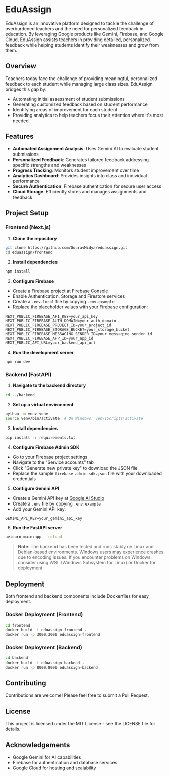 # EduAssign

EduAssign is an innovative platform designed to tackle the challenge of overburdened teachers and the need for personalized feedback in education. By leveraging Google products like Gemini, Firebase, and Google Cloud, EduAssign assists teachers in providing detailed, personalized feedback while helping students identify their weaknesses and grow from them.

## Overview

Teachers today face the challenge of providing meaningful, personalized feedback to each student while managing large class sizes. EduAssign bridges this gap by:

- Automating initial assessment of student submissions
- Generating customized feedback based on student performance
- Identifying areas of improvement for each student
- Providing analytics to help teachers focus their attention where it's most needed

## Features

- **Automated Assignment Analysis**: Uses Gemini AI to evaluate student submissions
- **Personalized Feedback**: Generates tailored feedback addressing specific strengths and weaknesses
- **Progress Tracking**: Monitors student improvement over time
- **Analytics Dashboard**: Provides insights into class and individual performance
- **Secure Authentication**: Firebase authentication for secure user access
- **Cloud Storage**: Efficiently stores and manages assignments and feedback

## Project Setup

### Frontend (Next.js)

1. **Clone the repository**

```bash
git clone https://github.com/GouravMidya/eduassign.git
cd eduassign/frontend
```

2. **Install dependencies**

```bash
npm install
```

3. **Configure Firebase**

- Create a Firebase project at [Firebase Console](https://console.firebase.google.com/)
- Enable Authentication, Storage and Firestore services
- Create a `.env.local` file by copying `.env.example`
- Replace the placeholder values with your Firebase configuration:

```
NEXT_PUBLIC_FIREBASE_API_KEY=your_api_key
NEXT_PUBLIC_FIREBASE_AUTH_DOMAIN=your_auth_domain
NEXT_PUBLIC_FIREBASE_PROJECT_ID=your_project_id
NEXT_PUBLIC_FIREBASE_STORAGE_BUCKET=your_storage_bucket
NEXT_PUBLIC_FIREBASE_MESSAGING_SENDER_ID=your_messaging_sender_id
NEXT_PUBLIC_FIREBASE_APP_ID=your_app_id
NEXT_PUBLIC_API_URL=your_backend_api_url
```

4. **Run the development server**

```bash
npm run dev
```

### Backend (FastAPI)

1. **Navigate to the backend directory**

```bash
cd ../backend
```

2. **Set up a virtual environment**

```bash
python -m venv venv
source venv/bin/activate  # On Windows: venv\Scripts\activate
```

3. **Install dependencies**

```bash
pip install -r requirements.txt
```

4. **Configure Firebase Admin SDK**

- Go to your Firebase project settings
- Navigate to the "Service accounts" tab
- Click "Generate new private key" to download the JSON file
- Replace the sample `firebase-admin-sdk.json` file with your downloaded credentials

5. **Configure Gemini API**

- Create a Gemini API key at [Google AI Studio](https://makersuite.google.com/app/apikey)
- Create a `.env` file by copying `.env.example`
- Add your Gemini API key:

```
GEMINI_API_KEY=your_gemini_api_key
```

6. **Run the FastAPI server**

```bash
uvicorn main:app --reload
```

> **Note**: The backend has been tested and runs stably on Linux and Debian-based environments. Windows users may experience crashes due to encoding issues. If you encounter problems on Windows, consider using WSL (Windows Subsystem for Linux) or Docker for deployment.

## Deployment

Both frontend and backend components include Dockerfiles for easy deployment.

### Docker Deployment (Frontend)

```bash
cd frontend
docker build -t eduassign-frontend .
docker run -p 3000:3000 eduassign-frontend
```

### Docker Deployment (Backend)

```bash
cd backend
docker build -t eduassign-backend .
docker run -p 8000:8000 eduassign-backend
```

## Contributing

Contributions are welcome! Please feel free to submit a Pull Request.

## License

This project is licensed under the MIT License - see the LICENSE file for details.

## Acknowledgements

- Google Gemini for AI capabilities
- Firebase for authentication and database services
- Google Cloud for hosting and scalability
